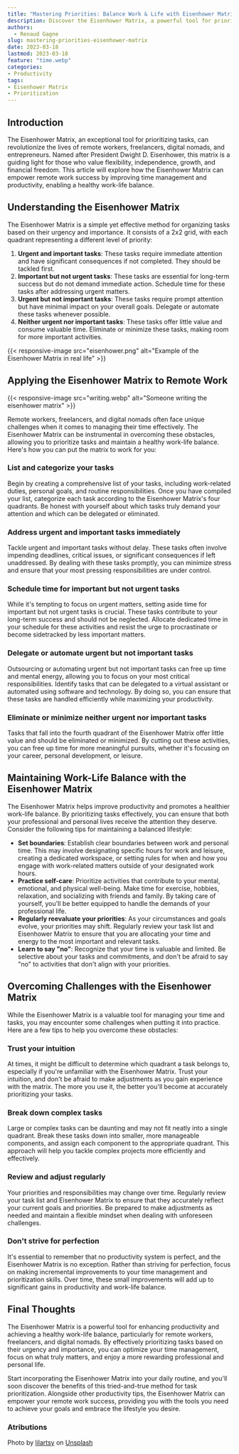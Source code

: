 ```yaml
---
title: "Mastering Priorities: Balance Work & Life with Eisenhower Matrix"
description: Discover the Eisenhower Matrix, a powerful tool for prioritizing tasks, enhancing productivity, and achieving a balanced work-life for remote professionals.
authors:
  - Renaud Gagne
slug: mastering-priorities-eisenhower-matrix
date: 2023-03-18
lastmod: 2023-03-18
feature: "time.webp"
categories:
- Productivity
tags:
- Eisenhower Matrix
- Prioritization
---
```

## Introduction

The Eisenhower Matrix, an exceptional tool for prioritizing tasks, can revolutionize the lives of remote workers, freelancers, digital nomads, and entrepreneurs. Named after President Dwight D. Eisenhower, this matrix is a guiding light for those who value flexibility, independence, growth, and financial freedom. This article will explore how the Eisenhower Matrix can empower remote work success by improving time management and productivity, enabling a healthy work-life balance.

## Understanding the Eisenhower Matrix

The Eisenhower Matrix is a simple yet effective method for organizing tasks based on their urgency and importance. It consists of a 2x2 grid, with each quadrant representing a different level of priority:

1. **Urgent and important tasks**: These tasks require immediate attention and have significant consequences if not completed. They should be tackled first.
2. **Important but not urgent tasks**: These tasks are essential for long-term success but do not demand immediate action. Schedule time for these tasks after addressing urgent matters.
3. **Urgent but not important tasks**: These tasks require prompt attention but have minimal impact on your overall goals. Delegate or automate these tasks whenever possible.
4. **Neither urgent nor important tasks**: These tasks offer little value and consume valuable time. Eliminate or minimize these tasks, making room for more important activities.

{{< responsive-image src="eisenhower.png" alt="Example of the Eisenhower Matrix in real life" >}}


## Applying the Eisenhower Matrix to Remote Work
{{< responsive-image src="writing.webp" alt="Someone writing the eisenhower matrix" >}}

Remote workers, freelancers, and digital nomads often face unique challenges when it comes to managing their time effectively. The Eisenhower Matrix can be instrumental in overcoming these obstacles, allowing you to prioritize tasks and maintain a healthy work-life balance. Here's how you can put the matrix to work for you:

### List and categorize your tasks

Begin by creating a comprehensive list of your tasks, including work-related duties, personal goals, and routine responsibilities. Once you have compiled your list, categorize each task according to the Eisenhower Matrix's four quadrants. Be honest with yourself about which tasks truly demand your attention and which can be delegated or eliminated.

### Address urgent and important tasks immediately

Tackle urgent and important tasks without delay. These tasks often involve impending deadlines, critical issues, or significant consequences if left unaddressed. By dealing with these tasks promptly, you can minimize stress and ensure that your most pressing responsibilities are under control.

### Schedule time for important but not urgent tasks

While it's tempting to focus on urgent matters, setting aside time for important but not urgent tasks is crucial. These tasks contribute to your long-term success and should not be neglected. Allocate dedicated time in your schedule for these activities and resist the urge to procrastinate or become sidetracked by less important matters.

### Delegate or automate urgent but not important tasks

Outsourcing or automating urgent but not important tasks can free up time and mental energy, allowing you to focus on your most critical responsibilities. Identify tasks that can be delegated to a virtual assistant or automated using software and technology. By doing so, you can ensure that these tasks are handled efficiently while maximizing your productivity.

### Eliminate or minimize neither urgent nor important tasks

Tasks that fall into the fourth quadrant of the Eisenhower Matrix offer little value and should be eliminated or minimized. By cutting out these activities, you can free up time for more meaningful pursuits, whether it's focusing on your career, personal development, or leisure.

## Maintaining Work-Life Balance with the Eisenhower Matrix

The Eisenhower Matrix helps improve productivity and promotes a healthier work-life balance. By prioritizing tasks effectively, you can ensure that both your professional and personal lives receive the attention they deserve. Consider the following tips for maintaining a balanced lifestyle:

- **Set boundaries**: Establish clear boundaries between work and personal time. This may involve designating specific hours for work and leisure, creating a dedicated workspace, or setting rules for when and how you engage with work-related matters outside of your designated work hours.
- **Practice self-care**: Prioritize activities that contribute to your mental, emotional, and physical well-being. Make time for exercise, hobbies, relaxation, and socializing with friends and family. By taking care of yourself, you'll be better equipped to handle the demands of your professional life.
- **Regularly reevaluate your priorities**: As your circumstances and goals evolve, your priorities may shift. Regularly review your task list and Eisenhower Matrix to ensure that you are allocating your time and energy to the most important and relevant tasks.
- **Learn to say "no"**: Recognize that your time is valuable and limited. Be selective about your tasks and commitments, and don't be afraid to say "no" to activities that don't align with your priorities.

## Overcoming Challenges with the Eisenhower Matrix

While the Eisenhower Matrix is a valuable tool for managing your time and tasks, you may encounter some challenges when putting it into practice. Here are a few tips to help you overcome these obstacles:

### Trust your intuition

At times, it might be difficult to determine which quadrant a task belongs to, especially if you're unfamiliar with the Eisenhower Matrix. Trust your intuition, and don't be afraid to make adjustments as you gain experience with the matrix. The more you use it, the better you'll become at accurately prioritizing your tasks.

### Break down complex tasks

Large or complex tasks can be daunting and may not fit neatly into a single quadrant. Break these tasks down into smaller, more manageable components, and assign each component to the appropriate quadrant. This approach will help you tackle complex projects more efficiently and effectively.

### Review and adjust regularly

Your priorities and responsibilities may change over time. Regularly review your task list and Eisenhower Matrix to ensure that they accurately reflect your current goals and priorities. Be prepared to make adjustments as needed and maintain a flexible mindset when dealing with unforeseen challenges.

### Don't strive for perfection

It's essential to remember that no productivity system is perfect, and the Eisenhower Matrix is no exception. Rather than striving for perfection, focus on making incremental improvements to your time management and prioritization skills. Over time, these small improvements will add up to significant gains in productivity and work-life balance.

## Final Thoughts

The Eisenhower Matrix is a powerful tool for enhancing productivity and achieving a healthy work-life balance, particularly for remote workers, freelancers, and digital nomads. By effectively prioritizing tasks based on their urgency and importance, you can optimize your time management, focus on what truly matters, and enjoy a more rewarding professional and personal life.

Start incorporating the Eisenhower Matrix into your daily routine, and you'll soon discover the benefits of this tried-and-true method for task prioritization. Alongside other productivity tips, the Eisenhower Matrix can empower your remote work success, providing you with the tools you need to achieve your goals and embrace the lifestyle you desire.

### Atributions
Photo by <a href="https://unsplash.com/@lilartsy?utm_source=unsplash&utm_medium=referral&utm_content=creditCopyText">lilartsy</a> on <a href="https://unsplash.com/photos/333oj7zFsdg?utm_source=unsplash&utm_medium=referral&utm_content=creditCopyText">Unsplash</a>
  